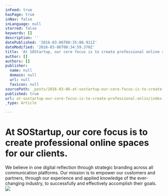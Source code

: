 ```yaml
---
inFeed: true
hasPage: true
inNav: false
inLanguage: null
starred: false
keywords: []
description: ''
datePublished: '2016-03-06T00:35:08.911Z'
dateModified: '2016-03-06T00:34:59.370Z'
title: 'At SOStartup, our core focus is to create professional online spaces for our clients.'
author: []
authors: []
publisher:
  name: null
  domain: null
  url: null
  favicon: null
sourcePath: _posts/2016-03-06-at-sostartup-our-core-focus-is-to-create-professional-onlin.md
published: true
url: at-sostartup-our-core-focus-is-to-create-professional-onlin/index.html
_type: Article

---
```

# At SOStartup, our core focus is to create professional online spaces for our clients.

We believe in one digital reflection through strategic branding across all communication platforms. Our mission is to empower our customers and partners, through our experience and applied knowledge of the ever-changing industry, to successfully and effectively accomplish their goals.
![](https://the-grid-user-content.s3-us-west-2.amazonaws.com/7f516e36-3aad-4c87-845d-36bf5998123c.jpg)
